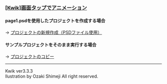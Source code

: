 ### [[Kwik]画面タップでアニメーション](http://wp.me/p2bA78-1G)

#### page1.psdを使用したプロジェクトを作成する場合
→ [プロジェクトの新規作成（PSDファイル使用）](http://wp.me/p2bA78-cC)

#### サンプルプロジェクトをそのまま実行する場合
→ [プロジェクトのコピー](http://wp.me/p2bA78-9u)

***
Kwik ver3.3.3  
llustration by Ozaki Shimeji All right reserved.
